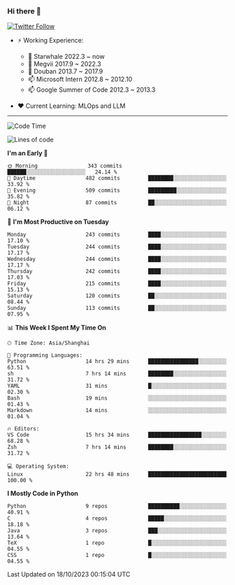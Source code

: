 ### Hi there 👋

[![Twitter Follow](https://img.shields.io/twitter/follow/tianweidut?style=social)](https://twitter.com/tianweidut)

- ⚡ Working Experience:
  - 🔭 Starwhale 2022.3 ~ now
  - 🌱 Megvii 2017.9 ~ 2022.3
  - 🌱 Douban 2013.7 ~ 2017.9
  - 📫 Microsoft Intern 2012.8 ~ 2012.10
  - 📫 Google Summer of Code 2012.3 ~ 2013.3

- ❤️ Current Learning: MLOps and LLM

---
<!--START_SECTION:waka-->
![Code Time](http://img.shields.io/badge/Code%20Time-4%2C586%20hrs%2053%20mins-blue)

![Lines of code](https://img.shields.io/badge/From%20Hello%20World%20I%27ve%20Written-1.2%20million%20lines%20of%20code-blue)

**I'm an Early 🐤** 

```text
🌞 Morning                343 commits         ██████░░░░░░░░░░░░░░░░░░░   24.14 % 
🌆 Daytime                482 commits         ████████░░░░░░░░░░░░░░░░░   33.92 % 
🌃 Evening                509 commits         █████████░░░░░░░░░░░░░░░░   35.82 % 
🌙 Night                  87 commits          ██░░░░░░░░░░░░░░░░░░░░░░░   06.12 % 
```
📅 **I'm Most Productive on Tuesday** 

```text
Monday                   243 commits         ████░░░░░░░░░░░░░░░░░░░░░   17.10 % 
Tuesday                  244 commits         ████░░░░░░░░░░░░░░░░░░░░░   17.17 % 
Wednesday                244 commits         ████░░░░░░░░░░░░░░░░░░░░░   17.17 % 
Thursday                 242 commits         ████░░░░░░░░░░░░░░░░░░░░░   17.03 % 
Friday                   215 commits         ████░░░░░░░░░░░░░░░░░░░░░   15.13 % 
Saturday                 120 commits         ██░░░░░░░░░░░░░░░░░░░░░░░   08.44 % 
Sunday                   113 commits         ██░░░░░░░░░░░░░░░░░░░░░░░   07.95 % 
```


📊 **This Week I Spent My Time On** 

```text
🕑︎ Time Zone: Asia/Shanghai

💬 Programming Languages: 
Python                   14 hrs 29 mins      ████████████████░░░░░░░░░   63.51 % 
sh                       7 hrs 14 mins       ████████░░░░░░░░░░░░░░░░░   31.72 % 
YAML                     31 mins             █░░░░░░░░░░░░░░░░░░░░░░░░   02.30 % 
Bash                     19 mins             ░░░░░░░░░░░░░░░░░░░░░░░░░   01.43 % 
Markdown                 14 mins             ░░░░░░░░░░░░░░░░░░░░░░░░░   01.04 % 

🔥 Editors: 
VS Code                  15 hrs 34 mins      █████████████████░░░░░░░░   68.28 % 
Zsh                      7 hrs 14 mins       ████████░░░░░░░░░░░░░░░░░   31.72 % 

💻 Operating System: 
Linux                    22 hrs 48 mins      █████████████████████████   100.00 % 
```

**I Mostly Code in Python** 

```text
Python                   9 repos             ██████████░░░░░░░░░░░░░░░   40.91 % 
C                        4 repos             █████░░░░░░░░░░░░░░░░░░░░   18.18 % 
Java                     3 repos             ███░░░░░░░░░░░░░░░░░░░░░░   13.64 % 
TeX                      1 repo              █░░░░░░░░░░░░░░░░░░░░░░░░   04.55 % 
CSS                      1 repo              █░░░░░░░░░░░░░░░░░░░░░░░░   04.55 % 
```




 Last Updated on 18/10/2023 00:15:04 UTC
<!--END_SECTION:waka-->
